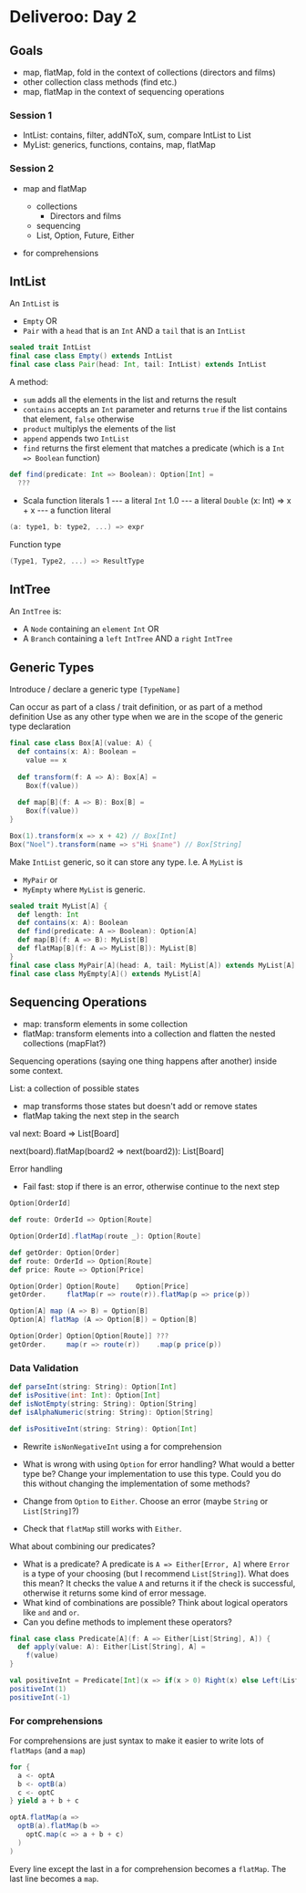 # Deliveroo: Day 2

## Goals

- map, flatMap, fold in the context of collections (directors and films)
- other collection class methods (find etc.)
- map, flatMap in the context of sequencing operations


### Session 1

- IntList: contains, filter, addNToX, sum, compare IntList to List
- MyList: generics, functions, contains, map, flatMap


### Session 2

- map and flatMap
  - collections
    - Directors and films
  - sequencing
  - List, Option, Future, Either

- for comprehensions

## IntList

An `IntList` is
- `Empty` OR
- `Pair` with a `head` that is an `Int` AND a `tail` that is an `IntList`

```scala
sealed trait IntList
final case class Empty() extends IntList
final case class Pair(head: Int, tail: IntList) extends IntList
```

A method:
- `sum` adds all the elements in the list and returns the result
- `contains` accepts an `Int` parameter and returns `true` if the list contains that element, `false` otherwise
- `product` multiplys the elements of the list
- `append` appends two `IntList`
- `find` returns the first element that matches a predicate (which is a `Int => Boolean` function)

```scala
def find(predicate: Int => Boolean): Option[Int] =
  ???
```

- Scala function literals
1 --- a literal `Int`
1.0 --- a literal `Double`
(x: Int) => x + x --- a function literal

```scala
(a: type1, b: type2, ...) => expr
```

Function type

```scala
(Type1, Type2, ...) => ResultType
```


## IntTree

An `IntTree` is:
- A `Node` containing an `element` `Int` OR
- A `Branch` containing a `left` `IntTree` AND a `right` `IntTree`


## Generic Types

Introduce / declare a generic type
`[TypeName]`

Can occur as part of a class / trait definition, or as part of a method definition
Use as any other type when we are in the scope of the generic type declaration

```scala
final case class Box[A](value: A) {
  def contains(x: A): Boolean =
    value == x
    
  def transform(f: A => A): Box[A] =
    Box(f(value))
    
  def map[B](f: A => B): Box[B] =
    Box(f(value))
}

Box(1).transform(x => x + 42) // Box[Int]
Box("Noel").transform(name => s"Hi $name") // Box[String]
```


Make `IntList` generic, so it can store any type.
I.e. A `MyList` is
- `MyPair` or
- `MyEmpty` where `MyList` is generic.

```scala
sealed trait MyList[A] {
  def length: Int
  def contains(x: A): Boolean
  def find(predicate: A => Boolean): Option[A] 
  def map[B](f: A => B): MyList[B]
  def flatMap[B](f: A => MyList[B]): MyList[B]
}
final case class MyPair[A](head: A, tail: MyList[A]) extends MyList[A]
final case class MyEmpty[A]() extends MyList[A]
```


## Sequencing Operations

- map: transform elements in some collection
- flatMap: transform elements into a collection and flatten the nested collections (mapFlat?)

Sequencing operations (saying one thing happens after another) inside some context.

List: a collection of possible states
- map transforms those states but doesn't add or remove states
- flatMap taking the next step in the search

val next: Board => List[Board]

next(board).flatMap(board2 => next(board2)): List[Board]

Error handling
- Fail fast: stop if there is an error, otherwise continue to the next step

```scala
Option[OrderId]

def route: OrderId => Option[Route]

Option[OrderId].flatMap(route _): Option[Route]

def getOrder: Option[Order]
def route: OrderId => Option[Route]
def price: Route => Option[Price]

Option[Order] Option[Route]    Option[Price]
getOrder.     flatMap(r => route(r)).flatMap(p => price(p))

Option[A] map (A => B) = Option[B]
Option[A] flatMap (A => Option[B]) = Option[B]

Option[Order] Option[Option[Route]] ???
getOrder.     map(r => route(r))    .map(p price(p))
```

### Data Validation

```scala
def parseInt(string: String): Option[Int]
def isPositive(int: Int): Option[Int]
def isNotEmpty(string: String): Option[String]
def isAlphaNumeric(string: String): Option[String]

def isPositiveInt(string: String): Option[Int]
```

- Rewrite `isNonNegativeInt` using a for comprehension
- What is wrong with using `Option` for error handling? What would a better type be? Change your implementation to use this type. Could you do this without changing the implementation of some methods?

- Change from `Option` to `Either`. Choose an error (maybe `String` or `List[String]`?)
- Check that `flatMap` still works with `Either`.

What about combining our predicates?
- What is a predicate? A predicate is `A => Either[Error, A]` where `Error` is a type of your choosing (but I recommend `List[String]`). What does this mean? It checks the value `A` and returns it if the check is successful, otherwise it returns some kind of error message.
- What kind of combinations are possible? Think about logical operators like `and` and `or`.
- Can you define methods to implement these operators?

```scala
final case class Predicate[A](f: A => Either[List[String], A]) {
  def apply(value: A): Either[List[String], A] =
    f(value)
}

val positiveInt = Predicate[Int](x => if(x > 0) Right(x) else Left(List(s"$x must be greater than zero")))
positiveInt(1)
positiveInt(-1)
```


### For comprehensions

For comprehensions are just syntax to make it easier to write lots of `flatMaps` (and a `map`)

```scala
for {
  a <- optA
  b <- optB(a)
  c <- optC
} yield a + b + c

optA.flatMap(a => 
  optB(a).flatMap(b =>
    optC.map(c => a + b + c)
  )
)
```

Every line except the last in a for comprehension becomes a `flatMap`. The last line becomes a `map`.
